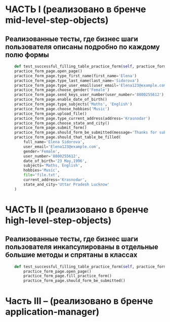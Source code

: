 # ЧАСТЬ I (реализовано в бренче mid-level-step-objects)
## Реализованные тесты, где бизнес шаги пользователя описаны подробно по каждому полю формы

```python
    def test_successful_filling_table_practice_form(self, practice_form_page):
    practice_form_page.open_page()
    practice_form_page.type_first_name(first_name='Elena')
    practice_form_page.type_last_name(last_name='Sidorova')
    practice_form_page.type_user_email(user_email='Elena123@example.com')
    practice_form_page.choose_gender('Female')
    practice_form_page.send_keys_user_number(user_number='8800255612')
    practice_form_page.enable_date_of_birth()
    practice_form_page.type_subjects('Maths', 'English')
    practice_form_page.choose_hobbies('Music')
    practice_form_page.upload_file()
    practice_form_page.type_current_address(address='Krasnodar')
    practice_form_page.choose_state_and_city()
    practice_form_page.submit_form()
    practice_form_page.should_form_be_submitted(message='Thanks for submitting the form', no_submitted=False)
    practice_form_page.should_that_table_be_filled(
        full_name='Elena Sidorova',
        user_email='Elena123@example.com',
        gender='Female',
        user_number='8800255612',
        date_of_birth='23 May,1996',
        subjects='Maths, English',
        hobbies='Music',
        file='file.txt',
        current_address='Krasnodar',
        state_and_city='Uttar Pradesh Lucknow'
    )
```
# ЧАСТЬ II (реализовано в бренче high-level-step-objects)
## Реализованные тесты, где бизнес шаги пользователя инкапсулированы в отдельные большие методы и спрятаны в классах
```python
    def test_successful_filling_table_practice_form(self, practice_form_page):
        practice_form_page.open_page()
        practice_form_page.fill_practice_form()
        practice_form_page.should_form_be_submitted()
```
# Часть III – (реализовано в бренче application-manager)